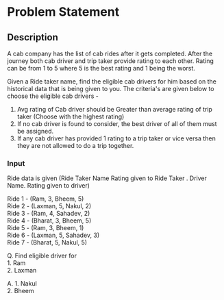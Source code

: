 # Problem Statement
## Description 
A cab company has the list of cab rides after it gets completed. After the journey both cab driver and trip taker provide rating to each other. Rating can be from 1 to 5 where 5 is the best rating and 1 being the worst. 

Given a Ride taker name, find the eligible cab drivers for him based on the historical data that is being given to you. The criteria's are given below to choose the eligible cab drivers - 

1. Avg rating of Cab driver should be Greater than average rating of trip taker (Choose with the highest rating) 
2. If no cab driver is found to consider, the best driver of all of them must be assigned.
3. If any cab driver has provided 1 rating to a trip taker or vice versa then they are not allowed to do a trip together. 

### Input 
Ride data is given (Ride Taker Name Rating given to Ride Taker . Driver Name. Rating given to driver)

Ride 1 - (Ram, 3, Bheem, 5)  
Ride 2 - (Laxman, 5, Nakul, 2)  
Ride 3 - (Ram, 4, Sahadev, 2)  
Ride 4 - (Bharat, 3, Bheem, 5)  
Ride 5 - (Ram, 3, Bheem, 1)  
Ride 6 - (Laxman, 5, Sahadev, 3)  
Ride 7 - (Bharat, 5, Nakul, 5)  

Q. Find eligible driver for  
    1. Ram  
    2. Laxman  

A.  1. Nakul  
    2. Bheem
